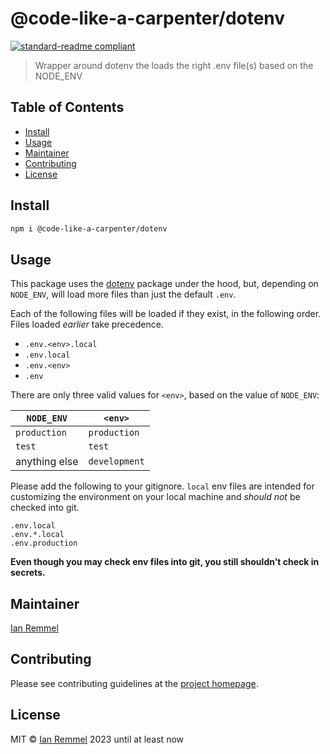 # @code-like-a-carpenter/dotenv

[![standard-readme compliant](https://img.shields.io/badge/readme%20style-standard-brightgreen.svg?style=flat-square)](https://github.com/RichardLitt/standard-readme)

> Wrapper around dotenv the loads the right .env file(s) based on the NODE_ENV

## Table of Contents

-   [Install](#install)
-   [Usage](#usage)
-   [Maintainer](#maintainer)
-   [Contributing](#contributing)
-   [License](#license)

## Install

```bash
npm i @code-like-a-carpenter/dotenv
```

## Usage

This package uses the [dotenv](https://www.npmjs.com/package/dotenv) package
under the hood, but, depending on `NODE_ENV`, will load more files than just the
default `.env`.

Each of the following files will be loaded if they exist, in the following
order. Files loaded _earlier_ take precedence.

-   `.env.<env>.local`
-   `.env.local`
-   `.env.<env>`
-   `.env`

There are only three valid values for `<env>`, based on the value of `NODE_ENV`:

| `NODE_ENV`    | `<env>`       |
| ------------- | ------------- |
| `production`  | `production`  |
| `test`        | `test`        |
| anything else | `development` |

Please add the following to your gitignore. `local` env files are intended for
customizing the environment on your local machine and _should not_ be checked
into git.

```gitignore
.env.local
.env.*.local
.env.production
```

**Even though you may check env files into git, you still shouldn't check in
secrets.**

## Maintainer

[Ian Remmel](https://www.ianwremmel.com)

## Contributing

Please see contributing guidelines at the
[project homepage](https://www.github.com/code-like-a-carpenter/workbench/).

## License

MIT © [Ian Remmel](https://www.ianwremmel.com) 2023 until at least now
